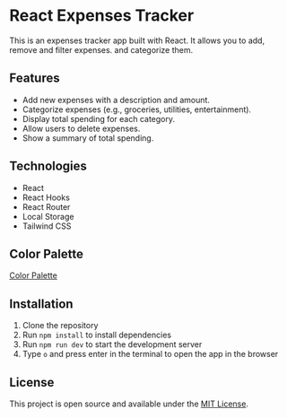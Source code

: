 # React Expenses Tracker

This is an expenses tracker app built with React. It allows you to add, remove and filter expenses. and categorize them.

## Features

- Add new expenses with a description and amount.
- Categorize expenses (e.g., groceries, utilities, entertainment).
- Display total spending for each category.
- Allow users to delete expenses.
- Show a summary of total spending.

## Technologies

- React
- React Hooks
- React Router
- Local Storage
- Tailwind CSS

## Color Palette
[Color Palette](https://colorhunt.co/palette/1534483c5b6f948979dfd0b8)

## Installation

1. Clone the repository
2. Run `npm install` to install dependencies
3. Run `npm run dev` to start the development server
4. Type `o` and press enter in the terminal to open the app in the browser

## License

This project is open source and available under the [MIT License](./LICENSE.md).
